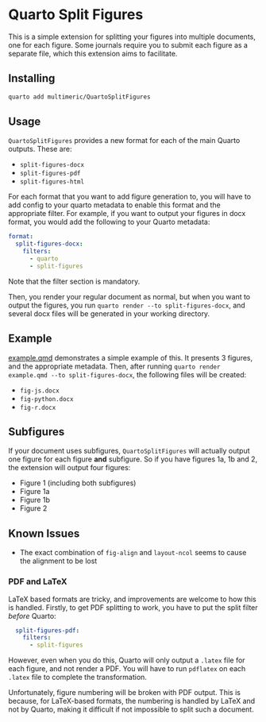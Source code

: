 # Quarto Split Figures

This is a simple extension for splitting your figures into multiple documents, one for each figure.
Some journals require you to submit each figure as a separate file, which this extension aims to facilitate.

## Installing

```bash
quarto add multimeric/QuartoSplitFigures
```

## Usage

`QuartoSplitFigures` provides a new format for each of the main Quarto outputs.
These are:

* `split-figures-docx`
* `split-figures-pdf`
* `split-figures-html`

For each format that you want to add figure generation to, you will have to add config to your quarto metadata to enable this format and the appropriate filter.
For example, if you want to output your figures in docx format, you would add the following to your Quarto metadata:
```yaml
format:
  split-figures-docx:
    filters:
      - quarto
      - split-figures
```
Note that the filter section is mandatory.

Then, you render your regular document as normal, but when you want to output the figures, you run `quarto render --to split-figures-docx`, and several docx files will be generated in your working directory.

## Example

[example.qmd](example.qmd) demonstrates a simple example of this.
It presents 3 figures, and the appropriate metadata.
Then, after running `quarto render example.qmd --to split-figures-docx`, the following files will be created:

* `fig-js.docx`
* `fig-python.docx`
* `fig-r.docx`

## Subfigures

If your document uses subfigures, `QuartoSplitFigures` will actually output one figure for each figure **and** subfigure.
So if you have figures 1a, 1b and 2, the extension will output four figures:

* Figure 1 (including both subfigures)
* Figure 1a
* Figure 1b
* Figure 2
## Known Issues

* The exact combination of `fig-align` and `layout-ncol` seems to cause the alignment to be lost

### PDF and LaTeX

LaTeX based formats are tricky, and improvements are welcome to how this is handled.
Firstly, to get PDF splitting to work, you have to put the split filter *before* Quarto:
```yaml
  split-figures-pdf:
    filters:
      - split-figures
```

However, even when you do this, Quarto will only output a `.latex` file for each figure, and not render a PDF.
You will have to run `pdflatex` on each `.latex` file to complete the transformation.

Unfortunately, figure numbering will be broken with PDF output. This is because, for LaTeX-based formats, the numbering is handled by LaTeX and not by Quarto, making it difficult if not impossible to split such a document.
